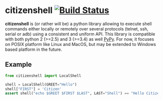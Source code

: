 # citizenshell [![Build Status](https://travis-ci.org/meuter/citizenshell.svg?branch=master)](https://travis-ci.org/meuter/citizenshell)

__citizenshell__ is (or rather will be) a python library allowing to execute shell commands either locally or remotely 
over several protocols (telnet, ssh, serial or adb) using a consistent and uniform API. This library is compatible with
both python 2 (>=2.5) and 3 (>=3.4) as well  [PyPy](https://pypy.org/). For now, it focuses on POSIX platform like
Linux and MacOS, but may be extended to Windows based platform in the future.

## Example

```python
from citizenshell import LocalShell

shell = LocalShell(GREET="Hello")
shell["FIRST"] = 'Citizen'
assert shell("echo $GREET $FIRST $LAST", LAST="Shell") == "Hello Citizen Shell"
```